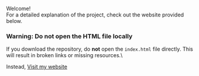 Welcome!\
For a detailed explanation of the project, check out the website provided below.

### **Warning: Do not open the HTML file locally**
If you download the repository, do **not** open the `index.html` file directly. This will result in broken links or missing resources.\

Instead,
[Visit my website](https://spangle-earthquake-4ee.notion.site/Factory-Planning-164105fb297a803eb436d31f2495c45f)
